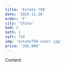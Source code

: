 ```yaml
---
title: 'Estate 750'
date: '2023-11-28'
order: 'F'
city: 'Chino'
bed: 2
bath: 1
sqft: 750
img: 'estate750-cover.jpg'
price: '285,000'
---
```


Content
